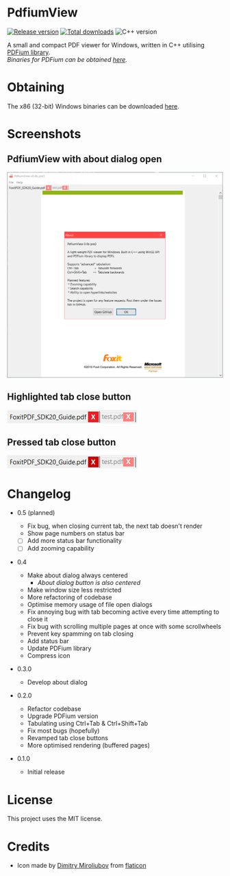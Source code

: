 # PdfiumView

[![Release version](https://img.shields.io/github/v/release/makuke1234/PdfiumView?display_name=release&include_prereleases)](https://github.com/makuke1234/PdfiumView/releases/latest)
[![Total downloads](https://img.shields.io/github/downloads/makuke1234/PdfiumView/total)](https://github.com/makuke1234/PdfiumView/releases)
![C++ version](https://img.shields.io/badge/version-C++20-blue.svg)

A small and compact PDF viewer for Windows, written in C++ utilising [PDFium library](https://pdfium.googlesource.com/pdfium/).<br>
*Binaries for PDFium can be obtained [here](https://github.com/bblanchon/pdfium-binaries).*


# Obtaining

The x86 (32-bit) Windows binaries can be downloaded [here](https://github.com/makuke1234/PdfiumView/releases).


# Screenshots

## PdfiumView with about dialog open

![Screen 1](https://github.com/makuke1234/PdfiumView/raw/master/images/screen1.PNG)

## Highlighted tab close button

![Highlighted button](https://github.com/makuke1234/PdfiumView/raw/master/images/screen2.PNG)

## Pressed tab close button

![Pressed button](https://github.com/makuke1234/PdfiumView/raw/master/images/screen3.PNG)


# Changelog

* 0.5 (planned)
	* Fix bug, when closing current tab, the next tab doesn't render
	* Show page numbers on status bar
	* [ ] Add more status bar functionality
	* [ ] Add zooming capability

* 0.4
	* Make about dialog always centered
		* *About dialog button is also centered*
	* Make window size less restricted
	* More refactoring of codebase
	* Optimise memory usage of file open dialogs
	* Fix annoying bug with tab becoming active every time attempting to close it
	* Fix bug with scrolling multiple pages at once with some scrollwheels
	* Prevent key spamming on tab closing
	* Add status bar
	* Update PDFium library
	* Compress icon

* 0.3.0
	* Develop about dialog

* 0.2.0
	* Refactor codebase
	* Upgrade PDFium version
	* Tabulating using Ctrl+Tab & Ctrl+Shift+Tab
	* Fix most bugs (hopefully)
	* Revamped tab close buttons
	* More optimised rendering (buffered pages)

* 0.1.0
	* Initial release


# License

This project uses the MIT license.


# Credits

* Icon made by [Dimitry Miroliubov](https://www.flaticon.com/authors/dimitry-miroliubov) from [flaticon](http://www.flaticon.com/)

